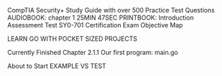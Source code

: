 CompTIA Security+ Study Guide with over 500 Practice Test Questions
AUDIOBOOK: chapter 1 25MIN 47SEC
PRINTBOOK: Introduction Assessment Test SY0-701 Certification Exam Objective Map

LEARN GO WITH POCKET SIZED PROJECTS

Currently Finished Chapter
2.1.1 Our first program: main.go 

About to Start 
EXAMPLE VS TEST

